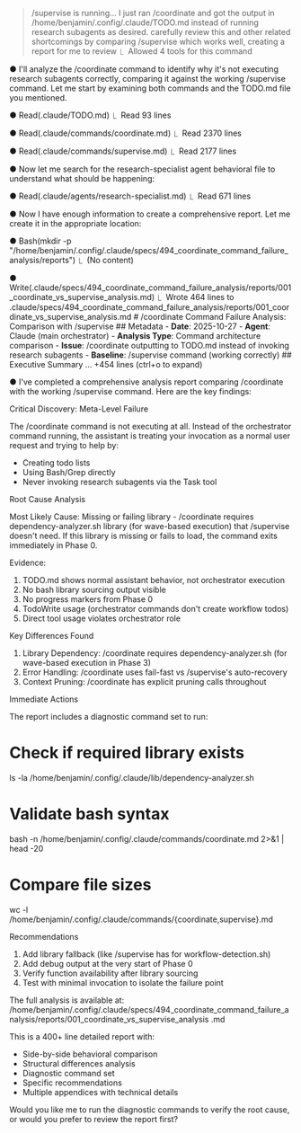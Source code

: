 > /supervise is running… I just ran /coordinate and got the output in /home/benjamin/.config/.claude/TODO.md instead of running
 research subagents as desired. carefully review this and other related shortcomings by comparing /supervise which works well, 
creating a report for me to review 
  ⎿  Allowed 4 tools for this command

● I'll analyze the /coordinate command to identify why it's not executing research subagents correctly, comparing it
  against the working /supervise command. Let me start by examining both commands and the TODO.md file you mentioned.

● Read(.claude/TODO.md)
  ⎿  Read 93 lines

● Read(.claude/commands/coordinate.md)
  ⎿  Read 2370 lines

● Read(.claude/commands/supervise.md)
  ⎿  Read 2177 lines

● Now let me search for the research-specialist agent behavioral file to understand what should be happening:

● Read(.claude/agents/research-specialist.md)
  ⎿  Read 671 lines

● Now I have enough information to create a comprehensive report. Let me create it in the appropriate location:

● Bash(mkdir -p "/home/benjamin/.config/.claude/specs/494_coordinate_command_failure_analysis/reports")
  ⎿  (No content)

● Write(.claude/specs/494_coordinate_command_failure_analysis/reports/001_coordinate_vs_supervise_analysis.md)
  ⎿  Wrote 464 lines to                                                                                                   
     .claude/specs/494_coordinate_command_failure_analysis/reports/001_coordinate_vs_supervise_analysis.md
     # /coordinate Command Failure Analysis: Comparison with /supervise
     ## Metadata
     - **Date**: 2025-10-27
     - **Agent**: Claude (main orchestrator)
     - **Analysis Type**: Command architecture comparison
     - **Issue**: /coordinate outputting to TODO.md instead of invoking research subagents
     - **Baseline**: /supervise command (working correctly)
     ## Executive Summary
     … +454 lines (ctrl+o to expand)

● I've completed a comprehensive analysis report comparing /coordinate with the working /supervise command. Here are the
  key findings:

  Critical Discovery: Meta-Level Failure

  The /coordinate command is not executing at all. Instead of the orchestrator command running, the assistant is treating
  your invocation as a normal user request and trying to help by:
  - Creating todo lists
  - Using Bash/Grep directly
  - Never invoking research subagents via the Task tool

  Root Cause Analysis

  Most Likely Cause: Missing or failing library - /coordinate requires dependency-analyzer.sh library (for wave-based
  execution) that /supervise doesn't need. If this library is missing or fails to load, the command exits immediately in
  Phase 0.

  Evidence:
  1. TODO.md shows normal assistant behavior, not orchestrator execution
  2. No bash library sourcing output visible
  3. No progress markers from Phase 0
  4. TodoWrite usage (orchestrator commands don't create workflow todos)
  5. Direct tool usage violates orchestrator role

  Key Differences Found

  1. Library Dependency: /coordinate requires dependency-analyzer.sh (for wave-based execution in Phase 3)
  2. Error Handling: /coordinate uses fail-fast vs /supervise's auto-recovery
  3. Context Pruning: /coordinate has explicit pruning calls throughout

  Immediate Actions

  The report includes a diagnostic command set to run:

  # Check if required library exists
  ls -la /home/benjamin/.config/.claude/lib/dependency-analyzer.sh

  # Validate bash syntax
  bash -n /home/benjamin/.config/.claude/commands/coordinate.md 2>&1 | head -20

  # Compare file sizes
  wc -l /home/benjamin/.config/.claude/commands/{coordinate,supervise}.md

  Recommendations

  1. Add library fallback (like /supervise has for workflow-detection.sh)
  2. Add debug output at the very start of Phase 0
  3. Verify function availability after library sourcing
  4. Test with minimal invocation to isolate the failure point

  The full analysis is available at:
  /home/benjamin/.config/.claude/specs/494_coordinate_command_failure_analysis/reports/001_coordinate_vs_supervise_analysis
  .md

  This is a 400+ line detailed report with:
  - Side-by-side behavioral comparison
  - Structural differences analysis
  - Diagnostic command set
  - Specific recommendations
  - Multiple appendices with technical details

  Would you like me to run the diagnostic commands to verify the root cause, or would you prefer to review the report
  first?
